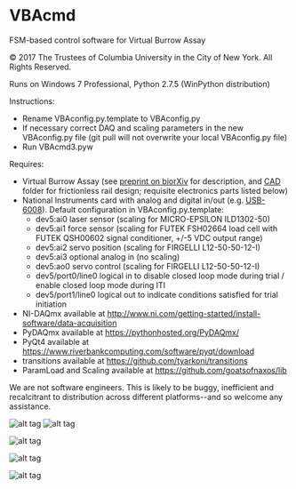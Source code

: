 # VBAcmd
FSM-based control software for Virtual Burrow Assay

© 2017 The Trustees of Columbia University in the City of New York. All Rights Reserved.

Runs on Windows 7 Professional, Python 2.7.5 (WinPython distribution)

Instructions:
  - Rename VBAconfig.py.template to VBAconfig.py 
  - If necessary correct DAQ and scaling parameters in the new VBAconfig.py file (git pull will not overwrite your local VBAconfig.py file)
  - Run VBAcmd3.pyw

Requires:
  - Virtual Burrow Assay (see [preprint on biorXiv](http://www.biorxiv.org/content/early/2017/07/14/161885) for description, and [CAD](https://github.com/goatsofnaxos/VBAcmd/tree/master/CAD) folder for frictionless rail design; requisite electronics parts listed below)
  - National Instruments card with analog and digital in/out (e.g.  [USB-6008](http://sine.ni.com/nips/cds/view/p/lang/en/nid/201986)). Default configuration in VBAconfig.py.template:
    - dev5:ai0 laser sensor   (scaling for MICRO-EPSILON ILD1302-50)
    - dev5:ai1 force sensor   (scaling for FUTEK FSH02664 load cell with FUTEK QSH00602 signal conditioner, +/-5 VDC output range)
    - dev5:ai2 servo position (scaling for FIRGELLI L12-50-50-12-I)
    - dev5:ai3 optional analog in (no scaling)
    - dev5:ao0 servo control  (scaling for FIRGELLI L12-50-50-12-I)
    - dev5/port0/line0 logical in to disable closed loop mode during trial / enable closed loop mode during ITI
    - dev5/port1/line0 logical out to indicate conditions satisfied for trial initiation
  - NI-DAQmx available at http://www.ni.com/getting-started/install-software/data-acquisition
  - PyDAQmx available at https://pythonhosted.org/PyDAQmx/
  - PyQt4 available at https://www.riverbankcomputing.com/software/pyqt/download
  - transitions available at https://github.com/tyarkoni/transitions
  - ParamLoad and Scaling available at https://github.com/goatsofnaxos/lib  

We are not software engineers. This is likely to be buggy, inefficient and recalcitrant to distribution across different platforms--and so welcome any assistance.

![alt tag](https://raw.githubusercontent.com/goatsofnaxos/VBAcmd/master/screengrab3.png)
![alt tag](https://raw.githubusercontent.com/goatsofnaxos/VBAcmd/master/FSM.png)

![alt tag](https://raw.githubusercontent.com/goatsofnaxos/VBAcmd/master/puffExample.gif)

![alt tag](https://raw.githubusercontent.com/goatsofnaxos/VBAcmd/master/loomExample2.gif)

![alt tag](https://raw.githubusercontent.com/goatsofnaxos/VBAcmd/master/gimmetubemovie.gif)
